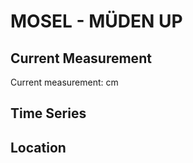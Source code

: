 # MOSEL - MÜDEN UP

## Current Measurement

Current measurement: <Value topic="rivers/pegel-online/MOSEL/MÜDEN_UP/measurementValue"/> cm

## Time Series

<TimeSeries topic="rivers/pegel-online/MOSEL/MÜDEN_UP/measurementValue" period="week" />

## Location

<WorldMap>
  <Marker lat="50.18242251232445" lon="7.336869534670457" labelTopic="rivers/pegel-online/MOSEL/MÜDEN_UP" />
</WorldMap>

